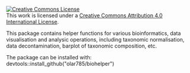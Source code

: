 <a rel="license" href="http://creativecommons.org/licenses/by/4.0/"><img alt="Creative Commons License" style="border-width:0" src="https://i.creativecommons.org/l/by/4.0/88x31.png" /></a><br />This work is licensed under a <a rel="license" href="http://creativecommons.org/licenses/by/4.0/">Creative Commons Attribution 4.0 International License</a>.

This package contains helper functions for various bioinformatics, data visualisation and analysic operations, including taxonomic normalisation, data decontamination, barplot of taxonomic composition, etc.

The package can be installed with: devtools::install_github("olar785/biohelper")
